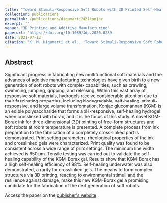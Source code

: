 ```yaml
---
title: "Toward Stimuli-Responsive Soft Robots with 3D Printed Self-Healing Konjac Glucomannan Gels"
collection: publications
permalink: /publications/digumarti2021konjac
excerpt: ''
venue: "3D Printing and Additive Manufacturing"
paperurl: 'https://doi.org/10.1089/3dp.2020.0289'
date: 2021-07-12
citation: 'K. M. Digumarti et al., "Toward Stimuli-Responsive Soft Robots with 3D Printed Self-Healing Konjac Glucomannan Gels," in 3D Printing and Additive Manufacturing, July 2021.'
---
```


## Abstract
Significant progress in fabricating new multifunctional soft materials and the advances of additive manufacturing technologies have given birth to a new generation of soft robots with complex capabilities, such as crawling, swimming, jumping, gripping, and releasing. Within this vast array of responsive soft materials, hydrogels receive considerable attention due to their fascinating properties, including biodegradable, self-healing, stimuli-responsive, and large volume transformation. Konjac glucomannan (KGM) is an edible polysaccharide that forms a pH-responsive, self-healing hydrogel when crosslinked with borax, and it is the focus of this study. A novel KGM-Borax ink for three-dimensional (3D) printing of free-form structures and soft robots at room temperature is presented. A complete process from ink preparation to the fabrication of a completely cross-linked part is demonstrated. Print setting parameters, rheological properties of the ink and crosslinked gels were characterized. Print quality was found to be consistent across a wide range of print settings. The minimum line width achieved is 650 μm. Tensile testing was carried out to validate the self-healing capability of the KGM-Borax gel. Results show that KGM-Borax has a high self-healing efficiency of 98%. Self-healing underwater was also demonstrated, a rarity for crosslinked gels. The means to form complex structures via 3D printing, reacting to environmental stimuli and the resilience against damage, make this new KGM-Borax gel a promising candidate for the fabrication of the next generation of soft robots.

Access the paper on the [publisher's website](https://www.liebertpub.com/doi/10.1089/3dp.2020.0289).